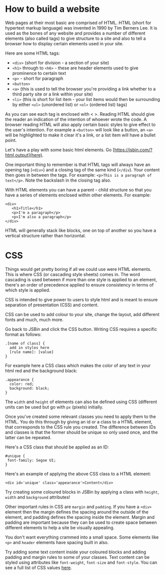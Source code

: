 # How to build a website

Web pages at their most basic are comprised of HTML. HTML (short for hypertext markup language) was invented in 1990 by Tim Berners Lee. It is used as the bones of any website and provides a number of different elements (also called tags) to give structure to a site and also to tell a browser how to display certain elements used in your site.

Here are some HTML tags:

- `<div>` (short for division - a section of your site)
- `<h1>` through to `<h6>` - these are header elements used to give prominence to certain text
- `<p>` - short for paragraph
- `<button>` 
- `<a>` (this is used to tell the browser you're providing a link whether to a third party site or a link within your site)
- `<li>` (this is short for list item - your list items would then be surrounding by either `<ul>` (unordered list) or `<ol>` (ordered list) tags)

As you can see each tag is enclosed with < >. Reading HTML should give the reader an indication of the intention of whoever
wrote the code. A browser reading HTML will also apply certain basic styles to give effect to the user's intention. For example a `<button>` will look like a button, an `<a>` will be highlighted to make it clear it's a link, or a list item will have a bullet point.

Let's have a play with some basic html elements. Go [https://jsbin.com/?html,output](here). 

One important thing to remember is that HTML tags will always have an opening tag (`<div>`) and a closing tag of the same kind (`</div`). Your content 
then goes in between the tags. For example: `<p>This is a paragraph of text</p>`. Note the backslash in the closing tag also. 

With HTML elements you can have a parent - child structure so that you have a series of elements enclosed within other elements. For example:

```
<div>
   <h1>Title</h1>
   <p>I'm a paragraph</p>
   <p>I'm also a paragraph</p>
</div>
```

HTML will generally stack like blocks, one on top of another so you have a vertical structure rather than horizontal.

# CSS

Things would get pretty boring if all we could use were HTML elements. This is where CSS (or cascading style sheets) comes in. The word cascading is used 
between if more than one style is applied to an element, there's an order of precedence applied to ensure consistency in terms of which style is applied.

CSS is intended to give power to users to style html and is meant to ensure separation of presentation (CSS) and content.

CSS can be used to add colour to your site, change the layout, add different fonts and much, much more.

Go back to JSBin and click the CSS button. Writing CSS requires a specific format as follows:

```
.[name of class] {
  add in styles here
  [rule name]: [value]
}
```

For example here a CSS class which makes the color of any text in your html red and the background black:

```
.appearance {
  color: red;
  background: black;
}
```

The `width` and `height` of elements can also be defined using CSS (different units can be used but go with `px` (pixels) initially. 

Once you've created some relevant classes you need to apply them to the HTML. You do this through by giving an id or a class to a HTML element, that corresponds to the CSS rule you created. The difference between IDs and classes is that the former should be unique so only used once, and the latter can be repeated.

Here's a CSS class that should be applied as an ID:

```
#unique {
 font-family: Segoe UI;
}
```

Here's an example of applying the above CSS class to a HTML element:

`<div id='unique' class='appearance'>Content</div>`

Try creating some coloured blocks in JSBin by applying a class with `height`, `width` and `background` attributes! 

Other important rules in CSS are `margin` and `padding`. If you have a `<div>` element then the margin defines the spacing around the outside of the element, and padding defines the spacing inside the element. Margin and padding are important because they can be used to create space between different elements to help a site be visually appealing. 

You don't want everything crammed into a small space. Some elements like `<p>` and `header` elements have spacing built in also.

Try adding some text content inside your coloured blocks and adding padding and margin rules to some of your classes. Text content can be styled using attributes like `font-weight`, `font-size` and `font-style`. You can see a full list of CSS values [here](https://cssvalues.com/).

